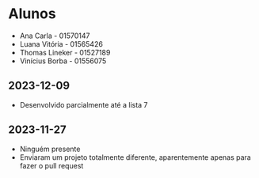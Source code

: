 # Alunos

* Ana Carla - 01570147
* Luana Vitória - 01565426
* Thomas Lineker - 01527189
* Vinícius Borba - 01556075

## 2023-12-09

* Desenvolvido parcialmente até a lista 7

## 2023-11-27

* Ninguém presente
* Enviaram um projeto totalmente diferente, aparentemente apenas para fazer o pull request
